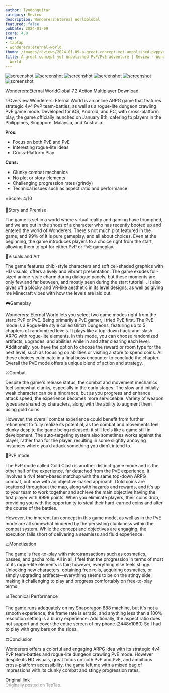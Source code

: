 ```yaml
---
author: lyndonguitar
category: Review
description: Wonderers:Eternal WorldGlobal
featured: false
pubDate: 2024-01-09
score: 4.0
tags:
- taptap
- wonderers:eternal-world
thumb: /images/reviews/2024-01-09-a-great-concept-yet-unpolished-pvppve-adventure--review---wondererseternal-world-0.avif
title: A great concept yet unpolished PvP/PvE adventure | Review - Wonderers:Eternal
  World
---
```


<div class="gallery">
  <img src="/images/reviews/2024-01-09-a-great-concept-yet-unpolished-pvppve-adventure--review---wondererseternal-world-0.avif" alt="screenshot" />
  <img src="/images/reviews/2024-01-09-a-great-concept-yet-unpolished-pvppve-adventure--review---wondererseternal-world-1.avif" alt="screenshot" />
  <img src="/images/reviews/2024-01-09-a-great-concept-yet-unpolished-pvppve-adventure--review---wondererseternal-world-2.avif" alt="screenshot" />
  <img src="/images/reviews/2024-01-09-a-great-concept-yet-unpolished-pvppve-adventure--review---wondererseternal-world-3.avif" alt="screenshot" />
  <img src="/images/reviews/2024-01-09-a-great-concept-yet-unpolished-pvppve-adventure--review---wondererseternal-world-4.avif" alt="screenshot" />
  <img src="/images/reviews/2024-01-09-a-great-concept-yet-unpolished-pvppve-adventure--review---wondererseternal-world-5.avif" alt="screenshot" />
</div>

Wonderers:Eternal WorldGlobal
7.2
Action
Multiplayer
Download

✨Overview
Wonderers: Eternal World is an online ARPG game that features strategic 4v4 PvP team-battles, as well as a rogue-lite dungeon crawling PvE game mode. Developed for iOS, Android, and PC, with cross-platform play, the game officially launched on January 8th, catering to players in the Philippines, Singapore, Malaysia, and Australia.


**Pros:**
- Focus on both PvE and PvE
- Interesting rogue-lite ideas
- Cross-Platform Play



**Cons:**
- Clunky combat mechanics
- No plot or story elements
- Challenging progression rates (grindy)
- Technical issues such as aspect ratio and performance


⭐️Score: 4/10

📖Story and Premise

The game is set in a world where virtual reality and gaming have triumphed, and we are put in the shoes of a character who has recently booted up and entered the world of Wonderers. There's not much plot featured in the game, and 99% of it is pure gameplay, and all about choices. Even at the beginning, the game introduces players to a choice right from the start, allowing them to opt for either PvP or PvE gameplay.

🎨Visuals and Art

The game features chibi-style characters and soft cel-shaded graphics with HD visuals, offers a lively and vibrant presentation. The game exudes full-sized anime-style charm during dialogue panels, but these moments are only few and far between, and mostly seen during the start tutorial. . It also gives off a blocky and VR-like aesthetic in its level designs, as well as giving me Minecraft vibes with how the levels are laid out.

🎮Gameplay

Wonderers: Eternal World lets you select two game modes right from the start: PvP or PvE. Being primarily a PvE gamer, I tried PvE first. The PvE mode is a Rogue-lite style called Glitch Dungeons, featuring up to 5 chapters of randomized levels. It plays like a top-down hack-and-slash ARPG with rogue-lite elements. In this mode, you can choose randomized artifacts, upgrades, and abilities while in and after clearing each level. Additionally, you have the option to choose the reward or room type for the next level, such as focusing on abilities or visiting a store to spend coins. All these choices culminate in a final boss encounter to conclude the chapter. Overall the PvE mode offers a unique blend of action and strategy.

⚔️Combat

Despite the game's release status, the combat and movement mechanics feel somewhat clunky, especially in the early stages. The slow and initially weak character can be a hindrance, but as you progress and enhance attack speed, the experience becomes more serviceable. Variety of weapon types are shared by characters, along with the ability to augment them using gold coins.

However, the overall combat experience could benefit from further refinement to fully realize its potential, as the combat and movements feel clunky despite the game being released; it still feels like a game still in development. The auto-targeting system also sometimes works against the player, rather than for the player, resulting in some slightly annoying instances where you’d attack something you didn’t intend to.

📜PvP mode

The PvP mode called Gold Clash is another distinct game mode and is the other half of the experience, far detached from the PvE experience. It involves a 4v4 team-based matchup with the same top-down ARPG combat, but now with an objective-based approach. Gold coins are scattered throughout the map, along with hazards and rewards, and it's up to your team to work together and achieve the main objective having the first player with 9999 points. When you eliminate players, their coins drop, providing you with the opportunity to steal their hard-earned coins and alter the course of the battles.

However, the inherent fun concept in this game mode, as well as in the PvE mode are all somewhat hindered by the persisting clunkiness within the combat system. While the concept and objectives are engaging, the execution falls short of delivering a seamless and fluid experience.

💵Monetization

The game is free-to-play with microtransactions such as cosmetics, passes, and gacha rolls. All in all, I feel that the progression in terms of most of its rogue-lite elements is fair; however, everything else feels stingy. Unlocking new characters, obtaining free rolls, acquiring cosmetics, or simply upgrading artifacts—everything seems to be on the stingy side, making it challenging to play and progress comfortably on free-to-play terms.

📊Technical Performance

The game runs adequately on my Snapdragon 888 machine, but it's not a smooth experience; the frame rate is erratic, and anything less than a 100% resolution setting is a blurry experience. Additionally, the aspect ratio does not support and cover the entire screen of my phone.(2448x1080) So I had to play with grey bars on the sides.

⚖️Conclusion

Wonderers offers a colorful and engaging ARPG idea with its strategic 4v4 PvP team-battles and rogue-lite dungeon crawling PvE mode. However despite its HD visuals, great focus on both PvP and PvE, and ambitious cross-platform accessibility, the game left me with a mixed bag of impressions with its clunky combat and stingy progression rates.

[Original link](https://www.taptap.io/post/6801616)<br><span style="font-size: 0.95em; color: #888;">Originally posted on TapTap.</span>